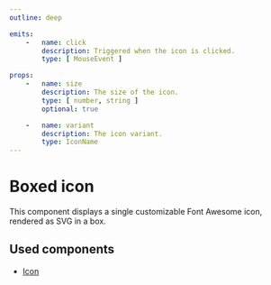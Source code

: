 ```yaml
---
outline: deep

emits:
    -   name: click
        description: Triggered when the icon is clicked.
        type: [ MouseEvent ]

props:
    -   name: size
        description: The size of the icon.
        type: [ number, string ]
        optional: true

    -   name: variant
        description: The icon variant.
        type: IconName
---
```


<script
    lang="ts"
    setup>
    import { FluxBoxedIcon, FluxStack } from '@basmilius/flux';
</script>

# Boxed icon

This component displays a single customizable Font Awesome icon, rendered as SVG in a box.

<Preview>
    <FluxStack
        axis="horizontal"
        :gap="15">
        <FluxBoxedIcon
            :size="90"
            variant="circle-check"/>
        <FluxBoxedIcon
            :size="90"
            variant="lock"/>
        <FluxBoxedIcon
            :size="90"
            variant="rocket"/>
    </FluxStack>
</Preview>

<FrontmatterDocs/>

## Used components

- [Icon](./icon)
